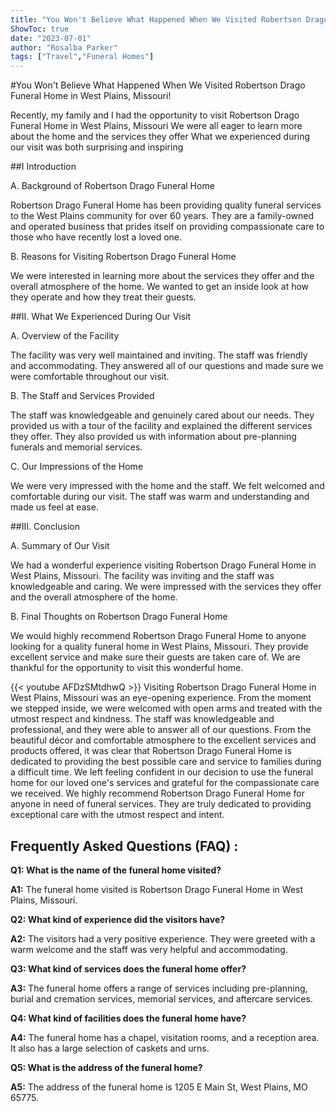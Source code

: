 ```yaml
---
title: "You Won't Believe What Happened When We Visited Robertson Drago Funeral Home in West Plains, Missouri!"
ShowToc: true 
date: "2023-07-01"
author: "Rosalba Parker" 
tags: ["Travel","Funeral Homes"]
---
```

#You Won't Believe What Happened When We Visited Robertson Drago Funeral Home in West Plains, Missouri!

Recently, my family and I had the opportunity to visit Robertson Drago Funeral Home in West Plains, Missouri We were all eager to learn more about the home and the services they offer What we experienced during our visit was both surprising and inspiring

##I Introduction

A. Background of Robertson Drago Funeral Home 

Robertson Drago Funeral Home has been providing quality funeral services to the West Plains community for over 60 years. They are a family-owned and operated business that prides itself on providing compassionate care to those who have recently lost a loved one. 

B. Reasons for Visiting Robertson Drago Funeral Home

We were interested in learning more about the services they offer and the overall atmosphere of the home. We wanted to get an inside look at how they operate and how they treat their guests. 

##II. What We Experienced During Our Visit

A. Overview of the Facility

The facility was very well maintained and inviting. The staff was friendly and accommodating. They answered all of our questions and made sure we were comfortable throughout our visit. 

B. The Staff and Services Provided

The staff was knowledgeable and genuinely cared about our needs. They provided us with a tour of the facility and explained the different services they offer. They also provided us with information about pre-planning funerals and memorial services. 

C. Our Impressions of the Home

We were very impressed with the home and the staff. We felt welcomed and comfortable during our visit. The staff was warm and understanding and made us feel at ease. 

##III. Conclusion

A. Summary of Our Visit

We had a wonderful experience visiting Robertson Drago Funeral Home in West Plains, Missouri. The facility was inviting and the staff was knowledgeable and caring. We were impressed with the services they offer and the overall atmosphere of the home. 

B. Final Thoughts on Robertson Drago Funeral Home

We would highly recommend Robertson Drago Funeral Home to anyone looking for a quality funeral home in West Plains, Missouri. They provide excellent service and make sure their guests are taken care of. We are thankful for the opportunity to visit this wonderful home.

{{< youtube AFDzSMtdhwQ >}} 
Visiting Robertson Drago Funeral Home in West Plains, Missouri was an eye-opening experience. From the moment we stepped inside, we were welcomed with open arms and treated with the utmost respect and kindness. The staff was knowledgeable and professional, and they were able to answer all of our questions. From the beautiful décor and comfortable atmosphere to the excellent services and products offered, it was clear that Robertson Drago Funeral Home is dedicated to providing the best possible care and service to families during a difficult time. We left feeling confident in our decision to use the funeral home for our loved one's services and grateful for the compassionate care we received. We highly recommend Robertson Drago Funeral Home for anyone in need of funeral services. They are truly dedicated to providing exceptional care with the utmost respect and intent.

## Frequently Asked Questions (FAQ) :
**Q1: What is the name of the funeral home visited?**

**A1:** The funeral home visited is Robertson Drago Funeral Home in West Plains, Missouri.

**Q2: What kind of experience did the visitors have?**

**A2:** The visitors had a very positive experience. They were greeted with a warm welcome and the staff was very helpful and accommodating.

**Q3: What kind of services does the funeral home offer?**

**A3:** The funeral home offers a range of services including pre-planning, burial and cremation services, memorial services, and aftercare services.

**Q4: What kind of facilities does the funeral home have?**

**A4:** The funeral home has a chapel, visitation rooms, and a reception area. It also has a large selection of caskets and urns.

**Q5: What is the address of the funeral home?**

**A5:** The address of the funeral home is 1205 E Main St, West Plains, MO 65775.



